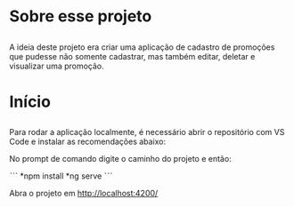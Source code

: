 # Sobre esse projeto <h2>

A ideia deste projeto era criar uma aplicação de cadastro de promoções que pudesse não somente cadastrar, mas também editar, deletar e visualizar uma promoção.

# Início <h2>

Para rodar a aplicação localmente, é necessário abrir o repositório com VS Code e instalar as recomendações abaixo:

No prompt de comando digite o caminho do projeto e então:

ˋˋˋ
*npm install
*ng serve
ˋˋˋ

Abra o projeto em <http://localhost:4200/>
